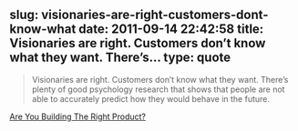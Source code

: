 slug: visionaries-are-right-customers-dont-know-what
date: 2011-09-14 22:42:58
title: Visionaries are right. Customers don’t know what they want. There’s...
type: quote
---

> Visionaries are right. Customers don’t know what they want. There’s plenty of good psychology research that shows that people are not able to accurately predict how they would behave in the future.

[Are You Building The Right Product?](http://techcrunch.com/2011/09/11/are-you-building-the-right-product/)
